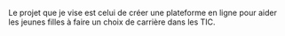 Le projet que je vise est celui de créer une plateforme en ligne pour aider les jeunes filles 
à faire un choix de carrière dans les TIC. 
